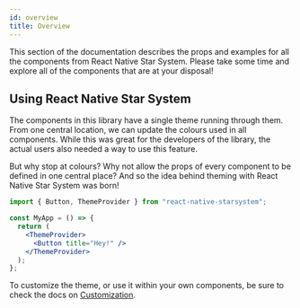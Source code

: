 ```yaml
---
id: overview
title: Overview
---
```


This section of the documentation describes the props and examples for all the
components from React Native Star System. Please take some time and explore all of the components that are at your disposal!

## Using React Native Star System

The components in this library have a single theme running through them. From
one central location, we can update the colours used in all components. While
this was great for the developers of the library, the actual users also needed a
way to use this feature.

But why stop at colours? Why not allow the props of every component to be
defined in one central place? And so the idea behind theming with React Native
Star System was born!

```jsx
import { Button, ThemeProvider } from "react-native-starsystem";

const MyApp = () => {
  return (
    <ThemeProvider>
      <Button title="Hey!" />
    </ThemeProvider>
  );
};
```

To customize the theme, or use it within your own components, be sure to check
the docs on [Customization](customization.md).
